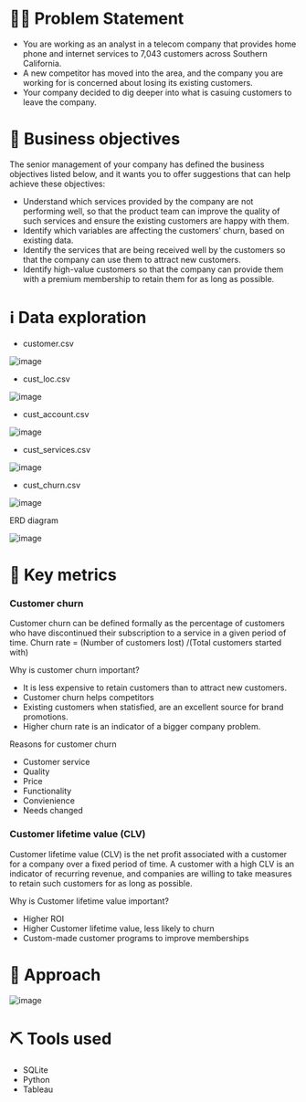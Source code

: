 # :pushpin::satellite: Problem Statement

- You are working as an analyst in a telecom company that provides home phone and internet services to 7,043 customers across Southern California.
- A new competitor has moved into the area, and the company you are working for is concerned about losing its existing customers.
- Your company decided to dig deeper into what is casuing customers to leave the company.

# :dart: Business objectives
The senior management of your company has defined the business objectives listed below, and it wants you to offer suggestions that can help achieve these objectives:
- Understand which services provided by the company are not performing well, so that the product team can improve the quality of such services and ensure the existing customers are happy with them.
- Identify which variables are affecting the customers’ churn, based on existing data.
- Identify the services that are being received well by the customers so that the company can use them to attract new customers.
- Identify high-value customers so that the company can provide them with a premium membership to retain them for as long as possible.

# :information_source: Data exploration
- customer.csv

![image](https://user-images.githubusercontent.com/77529445/174257963-a73f86cd-ff43-4d58-b2e0-354f623f99eb.png)

- cust_loc.csv

![image](https://user-images.githubusercontent.com/77529445/174258132-e21045bf-ab17-4592-b79d-87f771a621c2.png)

- cust_account.csv

![image](https://user-images.githubusercontent.com/77529445/174258220-5c68f30c-f68b-4815-9435-6a0c35e375f2.png)

- cust_services.csv

![image](https://user-images.githubusercontent.com/77529445/174258357-2e611f15-cec7-4baa-b12c-54bef3f43ed0.png)

- cust_churn.csv

![image](https://user-images.githubusercontent.com/77529445/174258435-8ff4b04f-8a8f-4515-9de5-6141ca3dea44.png)

ERD diagram

![image](https://user-images.githubusercontent.com/77529445/174948366-c3156dae-bb82-4b08-b831-38978e81a0f2.png)


# :bookmark: Key metrics
### Customer churn
Customer churn can be defined formally as the percentage of customers who have discontinued their subscription to a service in a given period of time. 
Churn rate = (Number of customers lost) /(Total customers started with)

Why is customer churn important?
- It is less expensive to retain customers than to attract new customers.
- Customer churn helps competitors
- Existing customers when statisfied, are an excellent source for brand promotions.
- Higher churn rate is an indicator of a bigger company problem.

Reasons for customer churn
- Customer service
- Quality
- Price
- Functionality
- Convienience
- Needs changed

### Customer lifetime value (CLV)
Customer lifetime value (CLV) is the net profit associated with a customer for a company over a fixed period of time. A customer with a high CLV is an indicator of recurring revenue, and companies are willing to take measures to retain such customers for as long as possible.

Why is Customer lifetime value important?
- Higher ROI
- Higher Customer lifetime value, less likely to churn
- Custom-made customer programs to improve memberships

# :memo: Approach
![image](https://user-images.githubusercontent.com/77529445/174260569-99155d66-6090-4f94-9967-ac607b801f19.png)

# :pick: Tools used
- SQLite
- Python
- Tableau
